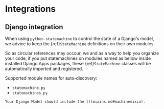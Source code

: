 
# Integrations

## Django integration

When using `python-statemachine` to control the state of a Django's model,
we advice to keep the {ref}`StateMachine` definitions on their own modules.

So as circular references may occour, we and as a way to help you organize your
code, if you put statemachines on modules named as bellow inside installed
Django Apps packages, these {ref}`StateMachine` classes will be automatically
imported and registered.

Supported module names for auto-discovery:

- `statemachine.py`
- `statemachines.py`


```{note}
Your Django Model should include the [](mixins.md#machinemixin).
```

